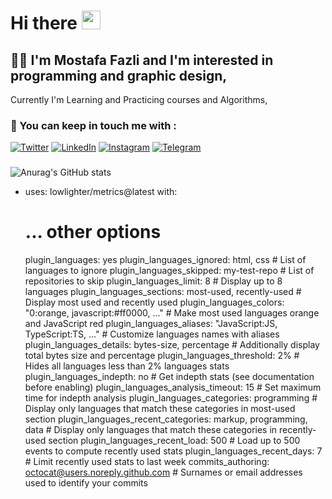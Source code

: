 # Hi there  <img src="https://raw.githubusercontent.com/MartinHeinz/MartinHeinz/master/wave.gif" width="30px">
## :man_technologist: I'm Mostafa Fazli and I'm interested in programming and graphic design, 
Currently I'm Learning and Practicing courses and Algorithms,


### :call_me_hand: You can keep in touch me with :
[![Twitter][1.2]][1] [![LinkedIn][2.2]][2] [![Instagram][3.2]][3] [![Telegram][4.2]][4]

[1.2]: https://s4.uupload.ir/files/twitter_prkb.png
[2.2]: https://s4.uupload.ir/files/linkedin_amwn.png
[3.2]: https://s4.uupload.ir/files/instagram_6djz.png
[4.2]: https://s4.uupload.ir/files/telegram_q47u.png


[1]: https://twitter.com/MosFazli
[2]: https://www.linkedin.com/in/mosfazli/
[3]: https://www.instagram.com/mosfazli
[4]: http://telegram.me/MosFazli

###
![Anurag's GitHub stats](https://github-readme-stats.vercel.app/api?username=MosFazli&show_icons=true&theme=highcontrast)

- uses: lowlighter/metrics@latest
  with:
    # ... other options
    plugin_languages: yes
    plugin_languages_ignored: html, css                           # List of languages to ignore
    plugin_languages_skipped: my-test-repo                        # List of repositories to skip
    plugin_languages_limit: 8                                     # Display up to 8 languages
    plugin_languages_sections: most-used, recently-used           # Display most used and recently used
    plugin_languages_colors: "0:orange, javascript:#ff0000, ..."  # Make most used languages orange and JavaScript red
    plugin_languages_aliases: "JavaScript:JS, TypeScript:TS, ..." # Customize languages names with aliases
    plugin_languages_details: bytes-size, percentage              # Additionally display total bytes size and percentage
    plugin_languages_threshold: 2%                                # Hides all languages less than 2%
    languages stats
    plugin_languages_indepth: no                                  # Get indepth stats (see documentation before enabling)
    plugin_languages_analysis_timeout: 15                         # Set maximum time for indepth analysis
    plugin_languages_categories: programming                      # Display only languages that match these categories in most-used section
    plugin_languages_recent_categories: markup, programming, data # Display only languages that match these categories in recently-used section
    plugin_languages_recent_load: 500                             # Load up to 500 events to compute recently used stats
    plugin_languages_recent_days: 7                               # Limit recently used stats to last week
    commits_authoring: octocat@users.noreply.github.com           # Surnames or email addresses used to identify your commits
